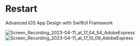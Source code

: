 # Restart
Advanced iOS App Design with SwiftUI Framework

![Screen_Recording_2023-04-11_at_17_04_54_AdobeExpress](https://user-images.githubusercontent.com/75540250/231387543-49687df9-f0cf-44f5-b987-9209717d4424.gif)
![Screen_Recording_2023-04-11_at_17_10_09_AdobeExpress](https://user-images.githubusercontent.com/75540250/231387597-bd6084a1-4c1f-481c-a432-975df2bb0afd.gif)
